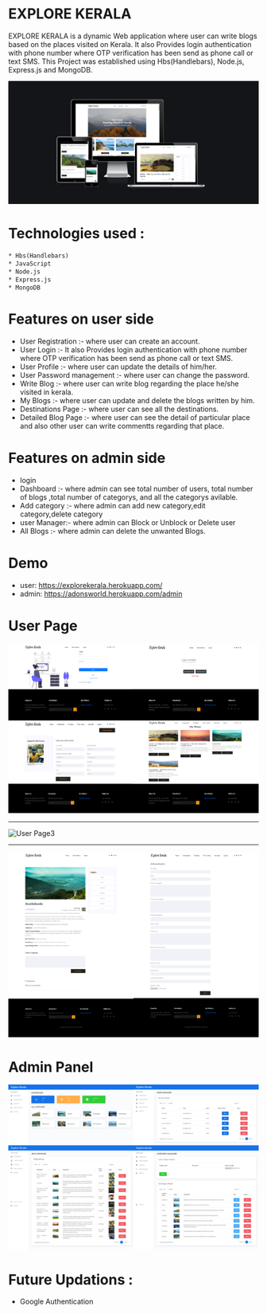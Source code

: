 # EXPLORE KERALA
EXPLORE KERALA is a dynamic Web application where user can write blogs based on the places visited on Kerala. It also Provides
login authentication with phone number where OTP verification has been send as phone call or text SMS. This Project was established
using Hbs(Handlebars), Node.js, Express.js and MongoDB. 

![User Page1](/ScreenShots/explore-kerala.png)
# Technologies used :
    * Hbs(Handlebars)
    * JavaScript
    * Node.js
    * Express.js
    * MongoDB
# Features on user side
   *  User Registration :- where user can create an account.
   *  User Login :- It also Provides login authentication with phone number where OTP verification has been send as phone call or text SMS.
   *  User Profile :- where user can update the details of him/her.
   *  User Password management :- where user can change the password.
   *  Write Blog :- where user can write blog regarding the place he/she visited  in kerala.
   *  My Blogs :- where user can update and delete the blogs written by him.
   *  Destinations Page :- where user can see all the destinations.
   *  Detailed Blog Page :- where user can see the detail of particular place and also other user can write commentts regarding that place.
  
# Features on admin side
   *  login
   *  Dashboard :- where admin can see total number of users, total number of blogs ,total number of categorys, and all the categorys avilable.
   *  Add category :- where admin can add new category,edit category,delete category
   *  user Manager:-  where admin can Block or Unblock or Delete user
   *  All Blogs :- where admin can delete the unwanted Blogs.

# Demo
   *  user:   https://explorekerala.herokuapp.com/
   *  admin:  https://adonsworld.herokuapp.com/admin
# User Page
![User Page2](/ScreenShots/user1.jpg)<br/><hr/>

![User Page3](/ScreenShots/user2.jpg)<br/><hr/>

![User Page4](/ScreenShots/user3.jpg)
# Admin Panel
![Admin Page1](/ScreenShots/admin.jpg)

# Future Updations :
 * Google Authentication
